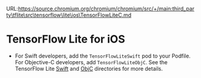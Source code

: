 URL:https://source.chromium.org/chromium/chromium/src/+/main:third_party\tflite\src\tensorflow\lite\ios\TensorFlowLiteC.md
# TensorFlow Lite for iOS
- For Swift developers, add the `TensorFlowLiteSwift` pod to your Podfile. For
  Objective-C developers, add `TensorFlowLiteObjC`. See the TensorFlow Lite
  [Swift](https://github.com/tensorflow/tensorflow/tree/master/tensorflow/lite/swift)
  and
  [ObjC](https://github.com/tensorflow/tensorflow/tree/master/tensorflow/lite/objc)
  directories for more details.
